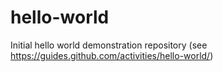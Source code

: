 # hello-world
Initial hello world demonstration repository (see https://guides.github.com/activities/hello-world/)
